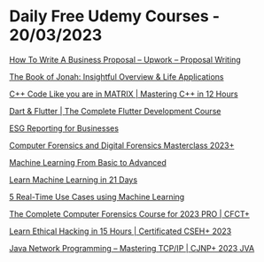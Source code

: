 # Daily Free Udemy Courses - 20/03/2023

[How To Write A Business Proposal – Upwork – Proposal Writing](https://www.udemy.com/course/how-to-write-a-business-proposal/?couponCode=836E6F575B252406428F)
[The Book of Jonah: Insightful Overview & Life Applications](https://www.udemy.com/course/the-book-of-jonah-insightful-overview-life-applications/?couponCode=5F9592597853122340A6)
[C++ Code Like you are in MATRIX | Mastering C++ in 12 Hours](https://www.udemy.com/course/c-programming-for-everyone/?couponCode=OCSALY_CPLUSPLUS)
[Dart & Flutter | The Complete Flutter Development Course](https://www.udemy.com/course/dart-flutter-the-complete-flutter-development-course/?couponCode=4D02CD2B4C5B9D465F5E)
[ESG Reporting for Businesses](https://www.udemy.com/course/esg-reporting-for-businesses/?couponCode=FREEESG2023)
[Computer Forensics and Digital Forensics Masterclass 2023+](https://www.udemy.com/course/computer-forensics-and-digital-forensics-for-everyone/?couponCode=OCSALY_CFIR_DFIR)
[Machine Learning From Basic to Advanced](https://www.udemy.com/course/machine-learning-course/?couponCode=EFE278246876BDDDEE4F)
[Learn Machine Learning in 21 Days](https://www.udemy.com/course/learn-machine-learning-in-21-days/?couponCode=FA0B69F5DA2AE30B22B4)
[5 Real-Time Use Cases using Machine Learning](https://www.udemy.com/course/5-real-time-use-cases-using-machine-learning/?couponCode=BA1F000CCB35EBF6097B)
[The Complete Computer Forensics Course for 2023 PRO | CFCT+](https://www.udemy.com/course/computer-forensics-beginner-to-advanced-cfct-masterclass/?couponCode=OCSALY_CYBERPOLICE)
[Learn Ethical Hacking in 15 Hours | Certificated CSEH+ 2023](https://www.udemy.com/course/the-ultimate-ethical-hacking-linux-and-metasploit-training/?couponCode=OCSALY_CEHV11_2023)
[Java Network Programming – Mastering TCP/IP | CJNP+ 2023 JVA](https://www.udemy.com/course/network-programming-java-mastering-java-networking/?couponCode=OCSALY_JAVANET)
